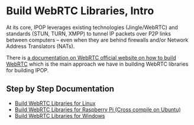 # Build WebRTC Libraries, Intro

At its core, IPOP leverages existing technologies (Jingle/WebRTC) and standards (STUN, TURN, XMPP) to tunnel IP packets over P2P links between computers – even when they are behind firewalls and/or Network Address Translators (NATs).

There is [a documentation on WebRTC official website on how to build WebRTC](https://webrtc.org/native-code/development/) which is the main approach we have in building WebRTC libraries for building IPOP.

## Step by Step Documentation

- [Build WebRTC Libraries for Linux](Build-WebRTC-Libraries-for-Linux)
- [Build WebRTC Libraries for Raspberry Pi (Cross compile on Ubuntu)](Build-WebRTC-Libraries-for-Raspberry-Pi-(Cross-compile-on-Ubuntu))
- [Build WebRTC Libraries for Windows](Build-WebRTC-Libraries-for-Windows)